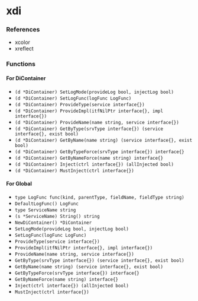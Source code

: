 # xdi

### References

+ xcolor
+ xreflect

### Functions

#### For DiContainer

+ `(d *DiContainer) SetLogMode(provideLog bool, injectLog bool)`
+ `(d *DiContainer) SetLogFunc(logFunc LogFunc)`
+ `(d *DiContainer) ProvideType(service interface{})`
+ `(d *DiContainer) ProvideImpl(itfNilPtr interface{}, impl interface{})`
+ `(d *DiContainer) ProvideName(name string, service interface{})`
+ `(d *DiContainer) GetByType(srvType interface{}) (service interface{}, exist bool)`
+ `(d *DiContainer) GetByName(name string) (service interface{}, exist bool)`
+ `(d *DiContainer) GetByTypeForce(srvType interface{}) interface{}`
+ `(d *DiContainer) GetByNameForce(name string) interface{}`
+ `(d *DiContainer) Inject(ctrl interface{}) (allInjected bool)`
+ `(d *DiContainer) MustInject(ctrl interface{})`

#### For Global

+ `type LogFunc func(kind, parentType, fieldName, fieldType string)`
+ `DefaultLogFunc() LogFunc`
+ `type ServiceName string`
+ `(s *ServiceName) String() string`
+ `NewDiContainer() *DiContainer`
+ `SetLogMode(provideLog bool, injectLog bool)`
+ `SetLogFunc(logFunc LogFunc)`
+ `ProvideType(service interface{})`
+ `ProvideImpl(itfNilPtr interface{}, impl interface{})`
+ `ProvideName(name string, service interface{})`
+ `GetByType(srvType interface{}) (service interface{}, exist bool)`
+ `GetByName(name string) (service interface{}, exist bool)`
+ `GetByTypeForce(srvType interface{}) interface{}`
+ `GetByNameForce(name string) interface{}`
+ `Inject(ctrl interface{}) (allInjected bool)`
+ `MustInject(ctrl interface{})`
